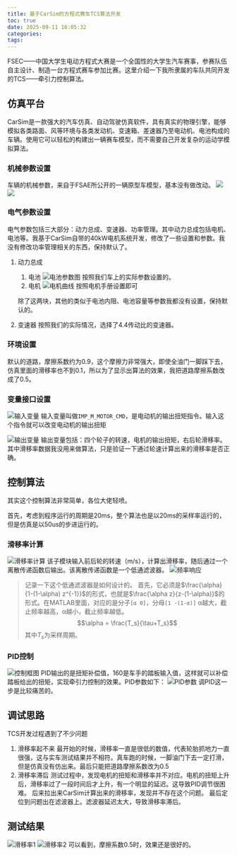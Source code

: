 ```yaml
---
title: 基于CarSim的方程式赛车TCS算法开发
toc: true
date: 2025-09-11 16:05:32
categories:
tags:
---
```


FSEC——中国大学生电动方程式大赛是一个全国性的大学生汽车赛事，参赛队伍自主设计、制造一台方程式赛车参加比赛。这里介绍一下我所隶属的车队共同开发的TCS——牵引力控制算法。

<!-- more -->

## 仿真平台

CarSim是一款强大的汽车仿真、自动驾驶仿真软件，具有真实的物理引擎，能够模拟各类路面、风等环境与各类发动机、变速箱、差速器乃至电动机、电池构成的车辆。使用它可以轻松的构建出一辆赛车模型，而不需要自己开发复杂的运动学模拟算法。

### 机械参数设置
车辆的机械参数，来自于FSAE所公开的一辆原型车模型，基本没有做改动。
![](基于CarSim的方程式赛车TCS算法开发/image.png)
![](基于CarSim的方程式赛车TCS算法开发/image-1.png)

### 电气参数设置
电气参数包括三大部分：动力总成、变速器、功率管理。其中动力总成包括电机、电池等。我基于CarSim自带的40kW电机系统开发，修改了一些设置和参数。我没有修改功率管理相关的东西，保持默认了。

1. 动力总成
   1. 电池
   ![电池参数图](基于CarSim的方程式赛车TCS算法开发/image-2.png)
   按照我们车上的实际参数设置的。
   2. 电机
   ![电机曲线](基于CarSim的方程式赛车TCS算法开发/image-3.png)
   按照电机手册设置即可
   
   除了这两块，其他的类似于电池内阻、电池容量等参数我都没有设置，保持默认的。
2. 变速器
   按照我们的实际情况，选择了4.4传动比的变速器。

### 环境设置
默认的道路，摩擦系数约为0.9，这个摩擦力非常强大，即使全油门一脚踩下去，仿真里面的滑移率也不到0.1，所以为了显示出算法的效果，我把道路摩擦系数改成了0.5。

### 变量接口设置
![输入变量](基于CarSim的方程式赛车TCS算法开发/image-4.png)
输入变量叫做`IMP_M_MOTOR_CMD`，是电动机的输出扭矩指令。输入这个指令就可以改变电动机的输出扭矩

![输出变量](基于CarSim的方程式赛车TCS算法开发/image-5.png)
输出变量包括：四个轮子的转速，电机的输出扭矩，右后轮滑移率。其中滑移率数据我没用来做算法，只是验证一下通过轮速计算出来的滑移率是否正确。

## 控制算法

其实这个控制算法非常简单，各位大佬轻喷。

首先，考虑到程序运行的周期是20ms，整个算法也是以20ms的采样率运行的，但是仿真是以50us的步进运行的。

### 滑移率计算
![滑移率计算](基于CarSim的方程式赛车TCS算法开发/image-6.png)
该子模块输入前后轮的转速（m/s），计算出滑移率，随后通过一个离散传递函数后输出。该离散传递函数是一个低通滤波器。
![频率响应](基于CarSim的方程式赛车TCS算法开发/image-7.png)

> 记录一下这个低通滤波器是如何设计的。
> 首先，它必须是$\frac{\alpha}{1-(1-\alpha) z^{-1}}$的形式，也就是$\frac{\alpha z}{z-(1-\alpha)}$的形式。在MATLAB里面，对应的是分子`[α 0]`，分母`[1 -(1-α)]`
> α越大，截止频率越高，α越小，截止频率越低。
> $$\alpha = \frac{T_s}{\tau+T_s}$$
> 其中$T_s$为采样周期。

### PID控制
![控制框图](基于CarSim的方程式赛车TCS算法开发/image-8.png)
PID输出的是扭矩补偿值，160是车手的踏板输入值，这样就可以补偿踏板给出的扭矩，实现牵引力控制的效果。PID参数如下：
![PID参数](基于CarSim的方程式赛车TCS算法开发/image-9.png)
调PID这一步是比较痛苦的。

## 调试思路
TCS开发过程遇到了不少问题
1. 滑移率起不来
   最开始的时候，滑移率一直是很低的数值，代表轮胎抓地力一直很强，这与实车测试结果并不相符。真车跑的时候，一脚油门下去一定打滑，但是仿真没有仿出来。最后只能把道路摩擦系数改为0.5
2. 滑移率滞后
   测试过程中，发现电机的扭矩和滑移率并不对应。电机的扭矩上升后，滑移率过了一段时间后才上升，有一个明显的延迟。这导致PID调节很困难。
   后来拉出来CarSim计算出来的滑移率，发现并不存在这个问题。
   最后定位到问题出在滤波器上。滤波器延迟太大，导致滑移率滞后。


## 测试结果
![滑移率1](基于CarSim的方程式赛车TCS算法开发/20823f20eddcc8ef965db7d57bf4a54c.png)
![滑移率2](基于CarSim的方程式赛车TCS算法开发/526c47da09f1fd59852dbd13b7af3c6c.png)
可以看到，摩擦系数0.5时，效果还是很好的。